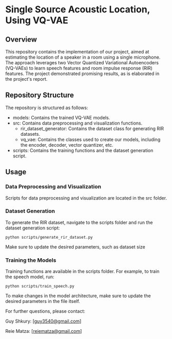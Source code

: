 # Single Source Acoustic Location, Using VQ-VAE

## Overview
This repository contains the implementation of our project, aimed at estimating the location of a speaker in a room using a single microphone. The approach leverages two Vector Quantized Variational Autoencoders (VQ-VAEs) to learn speech features and room impulse response (RIR) features. The project demonstrated promising results, as is elaborated in the project's report.

## Repository Structure
The repository is structured as follows:

* models: Contains the trained VQ-VAE models.
* src: Contains data preprocessing and visualization functions.
  * rir_dataset_generator: Contains the dataset class for generating RIR datasets.
  * vq_vae: Contains the classes used to create our models, including the encoder, decoder, vector quantizer, etc.
* scripts: Contains the training functions and the dataset generation script.

## Usage
### Data Preprocessing and Visualization
Scripts for data preprocessing and visualization are located in the src folder.

### Dataset Generation
To generate the RIR dataset, navigate to the scripts folder and run the dataset generation script:
```
python scripts/generate_rir_dataset.py
```
Make sure to update the desired parameters, such as dataset size

### Training the Models
Training functions are available in the scripts folder. For example, to train the speech model, run:
```
python scripts/train_speech.py
```
To make changes in the model architecture, make sure to update the desired parameters in the file itself.

For further questions, please contact:

Guy Shkury: [[guy3540@gmail.com](mailto:guy3540@gmail.com)]

Reie Matza: [[reiematza@gmail.com](mailto:reiematza@gmail.com)]

